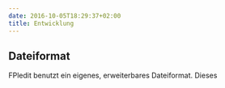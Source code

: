 ```yaml
---
date: 2016-10-05T18:29:37+02:00
title: Entwicklung
---
```


## Dateiformat
FPledit benutzt ein eigenes, erweiterbares Dateiformat. Dieses 